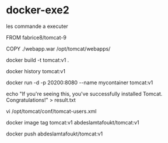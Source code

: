 # docker-exe2
les commande a executer

FROM fabrice8/tomcat-9

COPY ./webapp.war /opt/tomcat/webapps/

docker build -t tomcat:v1 .

docker history tomcat:v1

docker run -d -p 20200:8080 --name mycontainer tomcat:v1

echo "If you're seeing this, you've successfully installed Tomcat. Congratulations!" > result.txt

vi /opt/tomcat/conf/tomcat-users.xml 

docker image tag tomcat:v1 abdeslamtafoukt/tomcat:v1

docker push abdeslamtafoukt/tomcat:v1

